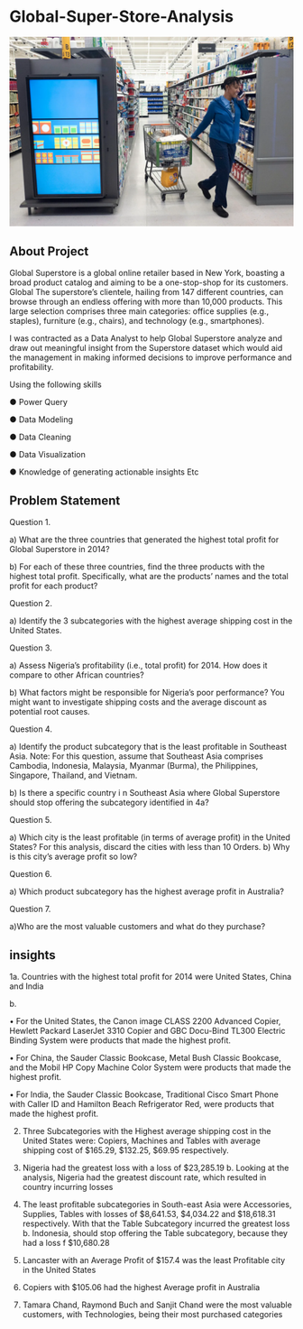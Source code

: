 # Global-Super-Store-Analysis
![](gss.webp)

## About Project
Global Superstore is a global online retailer based in New York, boasting a broad product catalog and
aiming to be a one-stop-shop for its customers. Global The superstore’s clientele, hailing from 147
different countries, can browse through an endless offering with more than 10,000 products. This large
selection comprises three main categories: office supplies (e.g., staples), furniture (e.g., chairs), and
technology (e.g., smartphones).

I was contracted as a Data Analyst to help Global Superstore analyze and draw out meaningful insight
from the Superstore dataset which would aid the management in making informed decisions to improve
performance and profitability.

Using the following skills 

● Power Query

● Data Modeling

● Data Cleaning

● Data Visualization

● Knowledge of generating actionable insights Etc

## Problem Statement

Question 1.

a) What are the three countries that generated the highest total profit for Global Superstore in 2014?

b) For each of these three countries, find the three products with the highest total profit. Specifically,
what are the products’ names and the total profit for each product?

Question 2.

a) Identify the 3 subcategories with the highest average shipping cost in the United States.

Question 3.

a) Assess Nigeria’s profitability (i.e., total profit) for 2014. How does it compare to other African
countries?

b) What factors might be responsible for Nigeria’s poor performance? You might want to investigate
shipping costs and the average discount as potential root causes.

Question 4.

a) Identify the product subcategory that is the least profitable in Southeast Asia.
Note: For this question, assume that Southeast Asia comprises Cambodia, Indonesia, Malaysia, Myanmar
(Burma), the Philippines, Singapore, Thailand, and Vietnam.

b) Is there a specific country i n Southeast Asia where Global Superstore should stop offering the
subcategory identified in 4a?

Question 5.

a) Which city is the least profitable (in terms of average profit) in the United States? For this analysis,
discard the cities with less than 10 Orders. b) Why is this city’s average profit so low?

Question 6.

a) Which product subcategory has the highest average profit in Australia?

Question 7.

a)Who are the most valuable customers and what do they purchase?

## insights

1a. Countries with the highest total profit for 2014 were United States, China and India

b.

•	For the United States, the Canon image CLASS 2200 Advanced Copier, Hewlett Packard LaserJet 3310 Copier and GBC Docu-Bind TL300 Electric Binding System were products that made the highest profit.

•	For China, the Sauder Classic Bookcase, Metal Bush Classic Bookcase, and the Mobil HP Copy Machine Color System were products that made the highest profit.

•	For India, the Sauder Classic Bookcase, Traditional Cisco Smart Phone with Caller ID and Hamilton Beach Refrigerator Red, were products that made the highest profit.

2. Three Subcategories with the Highest average shipping cost in the United States were: Copiers, Machines and Tables with average shipping cost of $165.29, $132.25, $69.95 respectively.

3. Nigeria had the greatest loss with a loss of $23,285.19
b. Looking at the analysis, Nigeria had the greatest discount rate, which resulted in country incurring losses
4. The least profitable subcategories in South-east Asia were Accessories, Supplies, Tables with losses of $8,641.53, $4,034.22 and $18,618.31 respectively. With that the Table Subcategory incurred the greatest loss
b. Indonesia, should stop offering the Table subcategory, because they had a loss f $10,680.28

5. Lancaster with an Average Profit of $157.4 was the least Profitable city in the United States
 
6. Copiers with $105.06 had the highest Average profit in Australia
  
7. Tamara Chand, Raymond Buch and Sanjit Chand were the most valuable customers, with Technologies, being their most purchased categories

